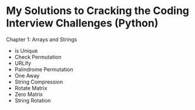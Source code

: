 # My Solutions to Cracking the Coding Interview Challenges (Python)

Chapter 1: Arrays and Strings
  - is Unique
  - Check Permutation
  - URLify
  - Palindrome Permutation
  - One Away
  - String Compression
  - Rotate Matrix
  - Zero Matrix
  - String Rotation
 

